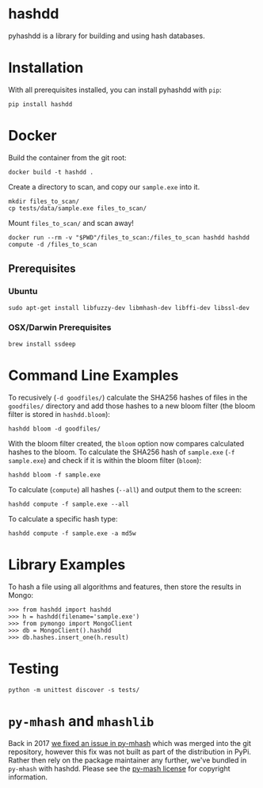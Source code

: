 # hashdd

pyhashdd is a library for building and using hash databases.

# Installation

With all prerequisites installed, you can install pyhashdd with `pip`:

```
pip install hashdd

```

# Docker

Build the container from the git root:
```
docker build -t hashdd .
```

Create a directory to scan, and copy our `sample.exe` into it.
```
mkdir files_to_scan/
cp tests/data/sample.exe files_to_scan/
```

Mount `files_to_scan/` and scan away!
```
docker run --rm -v "$PWD"/files_to_scan:/files_to_scan hashdd hashdd compute -d /files_to_scan
```

## Prerequisites 

### Ubuntu
```
sudo apt-get install libfuzzy-dev libmhash-dev libffi-dev libssl-dev

```

### OSX/Darwin Prerequisites
```
brew install ssdeep

```

# Command Line Examples

To recusively (`-d goodfiles/`) calculate the SHA256 hashes of files in the `goodfiles/` directory and add those hashes to a new bloom filter (the bloom filter is stored in `hashdd.bloom`): 

```
hashdd bloom -d goodfiles/

```

With the bloom filter created, the `bloom` option now compares calculated hashes to the bloom. To calculate the SHA256 hash of `sample.exe` (`-f sample.exe`) and check if it is within the bloom filter (`bloom`):

```
hashdd bloom -f sample.exe

```

To calculate (`compute`) all hashes (`--all`) and output them to the screen:
```
hashdd compute -f sample.exe --all

```

To calculate a specific hash type:
```
hashdd compute -f sample.exe -a md5w

```

# Library Examples

To hash a file using all algorithms and features, then store the results in Mongo:

```
>>> from hashdd import hashdd
>>> h = hashdd(filename='sample.exe')
>>> from pymongo import MongoClient
>>> db = MongoClient().hashdd
>>> db.hashes.insert_one(h.result)

```

# Testing
```
python -m unittest discover -s tests/
```

# `py-mhash` and `mhashlib`

Back in 2017 [we fixed an issue in py-mhash](https://github.com/niwinz/py-mhash/pull/4) which was merged into the git repository, however this fix was not built as part of the distribution in PyPi. Rather then rely on the package maintainer any further, we've bundled in `py-mhash` with hashdd. Please see the [py-mash license](https://github.com/niwinz/py-mhash/blob/master/LICENSE) for copyright information. 
